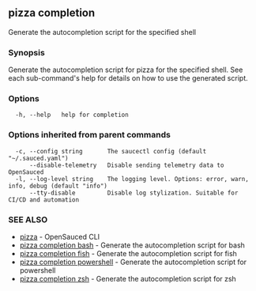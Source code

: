 ## pizza completion

Generate the autocompletion script for the specified shell

### Synopsis

Generate the autocompletion script for pizza for the specified shell.
See each sub-command's help for details on how to use the generated script.


### Options

```
  -h, --help   help for completion
```

### Options inherited from parent commands

```
  -c, --config string       The saucectl config (default "~/.sauced.yaml")
      --disable-telemetry   Disable sending telemetry data to OpenSauced
  -l, --log-level string    The logging level. Options: error, warn, info, debug (default "info")
      --tty-disable         Disable log stylization. Suitable for CI/CD and automation
```

### SEE ALSO

* [pizza](pizza.md)	 - OpenSauced CLI
* [pizza completion bash](pizza_completion_bash.md)	 - Generate the autocompletion script for bash
* [pizza completion fish](pizza_completion_fish.md)	 - Generate the autocompletion script for fish
* [pizza completion powershell](pizza_completion_powershell.md)	 - Generate the autocompletion script for powershell
* [pizza completion zsh](pizza_completion_zsh.md)	 - Generate the autocompletion script for zsh

